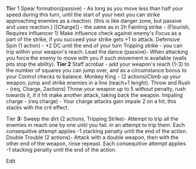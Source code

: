 **Ti**er 1 
Spear formation(passive) - As long as you move less than half your speed during this turn, until the start of your next you can strike approaching enemies as a reaction. (this is like danger zone, but passive and uses reaction.) 
[[Charge]] - the same as in 2h 
Fainting strike - (Flourish, Requires Influencer 1)
Make influence check against enemy's Focus as a part of the strike, if you succeed your strike gets +1 to attack. 
Defensive Spin (1 action) - +2 DC until the end of your turn
Tripping strike - you can trip within your weapon's reach. Lead the dance (passive)- When attacking you force the enemy to move with you if such movement is available (walls pits stop the ability). 
**Tier 2** 
Staff acrobat - add your weapon's reach (1-3) to the number of squares you can jump over, and as a circumstance bonus to your Control checks to balance. Monkey King - (2 actions)Climb up your weapon, jump and strike enemies in a line (reach+1 lenght). 
Throw and Rush - (req, Charge, 2actions) Throw your weapon up to 5 without penalty, rush towards it, if it hit make another attack, taking back the weapon. 
Impaling charge - (req charge) - Your charge attacks gain impale 2 on a hit, this stacks with the crit effect.

Tier **3:** 
Sweep the dirt (2 actions, Tripping Strike)- Attempt to trip all the enemies in reach one by one until you fail. in an attempt to trip them. Each consequitive attempt applies -1 stacking penalty until the end of the action. Double Trouble (2 actions)- Attack with a double weapon, then with the other end of the weapon, rinse repeast. Each consequitive attempt applies -1 stacking penalty until the end of the action.

Edit